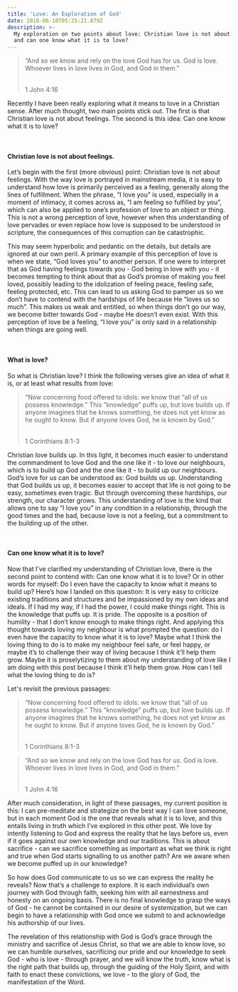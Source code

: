```yaml
---
title: 'Love: An Exploration of God'
date: 2018-06-10T05:25:21.879Z
description: >-
  My exploration on two points about love: Christian love is not about feelings,
  and can one know what it is to love?
---
```

> “And so we know and rely on the love God has for us. God is love. Whoever lives in love lives in God, and God in them."
>
><br>
>1 John 4:16

Recently I have been really exploring what it means to love in a Christian sense. After much thought, two main points stick out. The first is that Christian love is not about feelings. The second is this idea: Can one know what it is to love?

<br>

#### Christian love is not about feelings.

Let’s begin with the first (more obvious) point: Christian love is not about feelings. With the way love is portrayed in mainstream media, it is easy to understand how love is primarily perceived as a feeling, generally along the lines of fulfillment. When the phrase, “I love you” is used, especially in a moment of intimacy, it comes across as, “I am feeling so fulfilled by you”, which can also be applied to one’s profession of love to an object or thing. This is not a wrong perception of love, however when this understanding of love pervades or even replace how love is supposed to be understood in scripture, the consequences of this corruption can be catastrophic.

This may seem hyperbolic and pedantic on the details, but details are ignored at our own peril. A primary example of this perception of love is when we state, “God loves you” to another person. If one were to interpret that as God having feelings towards you - God being in love with you - it becomes tempting to think about that as God’s promise of making you feel loved, possibly leading to the idolization of feeling peace, feeling safe, feeling protected, etc. This can lead to us asking God to pamper us so we don’t have to contend with the hardships of life because He “loves us so much”. This makes us weak and entitled, so when things don’t go our way, we become bitter towards God - maybe He doesn’t even exist. With this perception of love be a feeling, “I love you” is only said in a relationship when things are going well.

<br>

#### What is love?

So what is Christian love? I think the following verses give an idea of what it is, or at least what results from love:

> “Now concerning food offered to idols: we know that “all of us possess knowledge.” This “knowledge” puffs up, but love builds up. If anyone imagines that he knows something, he does not yet know as he ought to know. But if anyone loves God, he is known by God.”
>
><br>
>1 Corinthians 8:1-3

Christian love builds up. In this light, it becomes much easier to understand the commandment to love God and the one like it - to love our neighbours, which is to build up God and the one like it - to build up our neighbours. God’s love for us can be understood as: God builds us up. Understanding that God builds us up, it becomes easier to accept that life is not going to be easy, sometimes even tragic. But through overcoming these hardships, our strength, our character grows. This understanding of love is the kind that allows one to say “I love you” in any condition in a relationship, through the good times and the bad, because love is not a feeling, but a commitment to the building up of the other. 

<br>

#### Can one know what it is to love?

Now that I’ve clarified my understanding of Christian love, there is the second point to contend with: Can one know what it is to love? Or in other words for myself: Do I even have the capacity to know what it means to build up?
Here’s how I landed on this question: It is very easy to criticize existing traditions and structures and be impassioned by my own ideas and ideals. If I had my way, if I had the power, I could make things right. This is the knowledge that puffs up. It is pride. The opposite is a position of humility - that I don’t know enough to make things right. And applying this thought towards loving my neighbour is what prompted the question: do I even have the capacity to know what it is to love? Maybe what I think the loving thing to do is to make my neighbour feel safe, or feel happy, or maybe it’s to challenge their way of living because I think it’ll help them grow. Maybe it is proselytizing to them about my understanding of love like I am doing with this post because I think it’ll help them grow. How can I tell what the loving thing to do is?

Let's revisit the previous passages:

>“Now concerning food offered to idols: we know that “all of us possess knowledge.” This “knowledge” puffs up, but love builds up. If anyone imagines that he knows something, he does not yet know as he ought to know. But if anyone loves God, he is known by God.”
>
><br>
>1 Corinthians 8:1-3

>“And so we know and rely on the love God has for us. God is love. Whoever lives in love lives in God, and God in them."
>
><br>
>1 John 4:16

After much consideration, in light of these passages, my current position is this: I can pre-meditate and strategize on the best way I can love someone, but in each moment God is the one that reveals what it is to love, and this entails living in truth which I’ve explored in this other post. We love by intently listening to God and express the reality that he lays before us, even if it goes against our own knowledge and our traditions. This is about sacrifice - can we sacrifice something as important as what we think is right and true when God starts signalling to us another path? Are we aware when we become puffed up in our knowledge?

So how does God communicate to us so we can express the reality he reveals? Now that’s a challenge to explore. It is each individual’s own journey with God through faith, seeking him with all earnestness and honesty on an ongoing basis. There is no final knowledge to grasp the ways of God - he cannot be contained in our desire of systemization, but we can begin to have a relationship with God once we submit to and acknowledge his authorship of our lives.

The revelation of this relationship with God is God’s grace through the ministry and sacrifice of Jesus Christ, so that we are able to know love, so we can humble ourselves, sacrificing our pride and our knowledge to seek God - who is love - through prayer, and we will know the truth, know what is the right path that builds up, through the guiding of the Holy Spirit, and with faith to enact these convictions, we love - to the glory of God, the manifestation of the Word.


